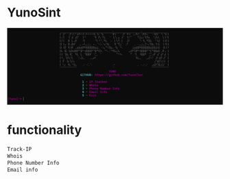 # YunoSint
![osint](https://github.com/YunoChxn/YunoSint/blob/main/IMGosint.png)
# functionality
```
Track-IP
Whois
Phone Number Info
Email info
```
